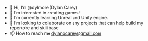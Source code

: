 - 👋 Hi, I’m @dylmore (Dylan Carey)
- 👀 I’m interested in creating games!
- 🌱 I’m currently learning Unreal and Unity engine.
- 💞️ I’m looking to collaborate on any projects that can help build my repertoire and skill base
- 📫 How to reach me dylanocarey@gmail.com

<!---
dylmore/dylmore is a ✨ special ✨ repository because its `README.md` (this file) appears on your GitHub profile.
You can click the Preview link to take a look at your changes.
--->
